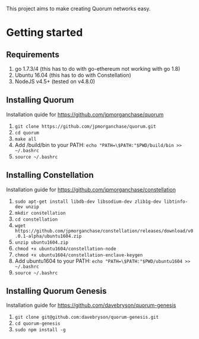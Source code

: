 This project aims to make creating Quorum networks easy.

# Getting started

## Requirements

1. go 1.7.3/4 (this has to do with go-ethereum not working with go 1.8)
2. Ubuntu 16.04 (this has to do with Constellation)
3. NodeJS v4.5+ (tested on v4.8.0)

## Installing Quorum

Installation quide for https://github.com/jpmorganchase/quorum

1. `git clone https://github.com/jpmorganchase/quorum.git`
2. `cd quorum`
3. `make all`
4. Add /build/bin to your PATH: `echo "PATH=\$PATH:"$PWD/build/bin >> ~/.bashrc`
5. `source ~/.bashrc`

## Installing Constellation

Installation guide for https://github.com/jpmorganchase/constellation

1. `sudo apt-get install libdb-dev libsodium-dev zlib1g-dev libtinfo-dev unzip`
2. `mkdir constellation`
3. `cd constellation`
4. `wget https://github.com/jpmorganchase/constellation/releases/download/v0.0.1-alpha/ubuntu1604.zip`
5. `unzip ubuntu1604.zip`
6. `chmod +x ubuntu1604/constellation-node`
7. `chmod +x ubuntu1604/constellation-enclave-keygen`
8. Add ubuntu1604 to your PATH: `echo "PATH=\$PATH:"$PWD/ubuntu1604 >> ~/.bashrc`
9. `source ~/.bashrc`

## Installing Quorum Genesis

Installation guide for https://github.com/davebryson/quorum-genesis

1. `git clone git@github.com:davebryson/quorum-genesis.git`
2. `cd quorum-genesis`
3. `sudo npm install -g`
